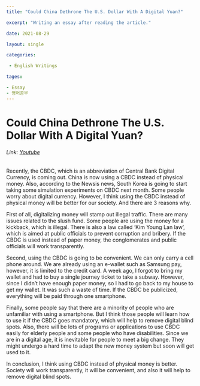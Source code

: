 ```yaml
---
title: "Could China Dethrone The U.S. Dollar With A Digital Yuan?"

excerpt: "Writing an essay after reading the article."

date: 2021-08-29

layout: single

categories:

 - English Writings

tages:

- Essay
- 영어공부
---
```


# Could China Dethrone The U.S. Dollar With A Digital Yuan?
###### Link: [Youtube](https://youtu.be/Zh-jX8AwpZI)

Recently, the CBDC, which is an abbreviation of Central Bank Digital Currency, is coming out. China is now using a CBDC instead of physical money. Also, according to the Newsis news, South Korea is going to start taking some simulation experiments on CBDC next month. Some people worry about digital currency. However, I think using the CBDC instead of physical money will be better for our society. And there are 3 reasons why.  

First of all, digitalizing money will stamp out illegal traffic. There are many issues related to the slush fund. Some people are using the money for a kickback, which is illegal. There is also a law called ‘Kim Young Lan law’, which is aimed at public officials to prevent corruption and bribery. If the CBDC is used instead of paper money, the conglomerates and public officials will work transparently.  

Second, using the CBDC is going to be convenient. We can only carry a cell phone around. We are already using an e-wallet such as Samsung pay, however, it is limited to the credit card. A week ago, I forgot to bring my wallet and had to buy a single journey ticket to take a subway. However, since I didn’t have enough paper money, so I had to go back to my house to get my wallet. It was such a waste of time. If the CBDC be publicized, everything will be paid through one smartphone.  

Finally, some people say that there are a minority of people who are unfamiliar with using a smartphone. But I think those people will learn how to use it if the CBDC goes mandatory, which will help to remove digital blind spots. Also, there will be lots of programs or applications to use CBDC easily for elderly people and some people who have disabilities. Since we are in a digital age, it is inevitable for people to meet a big change. They might undergo a hard time to adapt the new money system but soon will get used to it.  

In conclusion, I think using CBDC instead of physical money is better. Society will work transparently, it will be convenient, and also it will help to remove digital blind spots.
